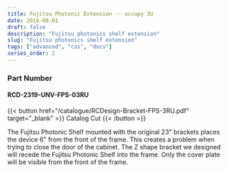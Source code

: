 ```yaml
---
title: Fujitsu Photonic Extension -- occupy 3U
date: 2018-08-01
draft: false
description: "Fujitsu photonics shelf extension"
slug: "Fujitsu photonics shelf extension"
tags: ["advanced", "css", "docs"]
series_order: 2
---
```


### Part Number
#### RCD-2319-UNV-FPS-03RU

{{< button href="/catalogue/RCDesign-Bracket-FPS-3RU.pdf" target="_blank" >}}
Catalog Cut
{{< /button >}}

The Fujitsu Photonic Shelf mounted with the original 23" brackets places the device 6" from the front of the frame. This creates a problem when trying to close the door of the cabinet. The Z shape bracket we designed will recede the Fujitsu Photonic Shelf into the frame. Only the cover plate will be visible from the front of the frame.
